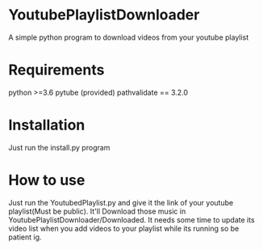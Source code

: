 # YoutubePlaylistDownloader
A simple python program to download videos from your youtube playlist


# Requirements
python >=3.6
pytube (provided)
pathvalidate == 3.2.0


# Installation
Just run the install.py program

# How to use
Just run the YoutubedPlaylist.py and give it the link of your youtube playlist(Must be public). It'll Download those music in YoutubePlaylistDownloader/Downloaded. It needs some time to update its video list when you add videos to your playlist while its running so be patient ig.

